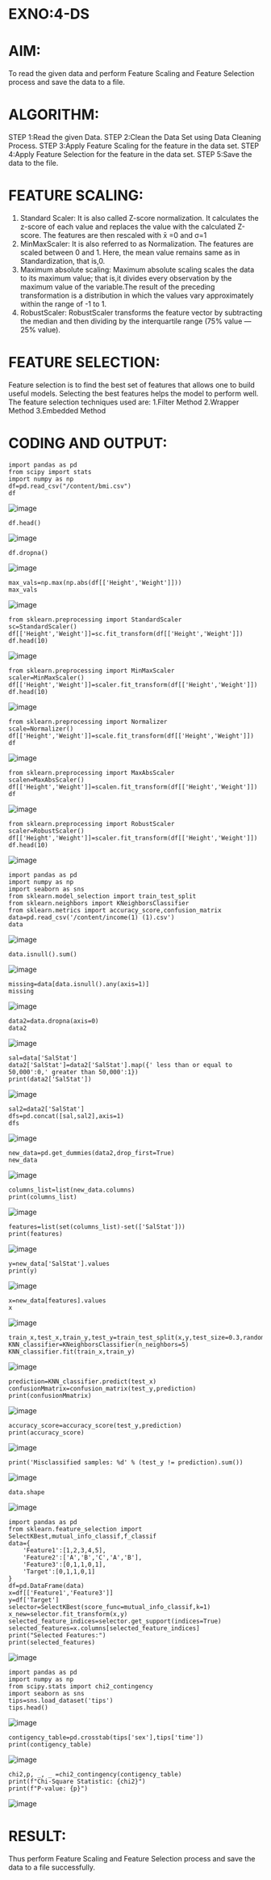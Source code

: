 # EXNO:4-DS
# AIM:
To read the given data and perform Feature Scaling and Feature Selection process and save the
data to a file.

# ALGORITHM:
STEP 1:Read the given Data.
STEP 2:Clean the Data Set using Data Cleaning Process.
STEP 3:Apply Feature Scaling for the feature in the data set.
STEP 4:Apply Feature Selection for the feature in the data set.
STEP 5:Save the data to the file.

# FEATURE SCALING:
1. Standard Scaler: It is also called Z-score normalization. It calculates the z-score of each value and replaces the value with the calculated Z-score. The features are then rescaled with x̄ =0 and σ=1
2. MinMaxScaler: It is also referred to as Normalization. The features are scaled between 0 and 1. Here, the mean value remains same as in Standardization, that is,0.
3. Maximum absolute scaling: Maximum absolute scaling scales the data to its maximum value; that is,it divides every observation by the maximum value of the variable.The result of the preceding transformation is a distribution in which the values vary approximately within the range of -1 to 1.
4. RobustScaler: RobustScaler transforms the feature vector by subtracting the median and then dividing by the interquartile range (75% value — 25% value).

# FEATURE SELECTION:
Feature selection is to find the best set of features that allows one to build useful models. Selecting the best features helps the model to perform well.
The feature selection techniques used are:
1.Filter Method
2.Wrapper Method
3.Embedded Method

# CODING AND OUTPUT:
```
import pandas as pd
from scipy import stats
import numpy as np
df=pd.read_csv("/content/bmi.csv")
df
```
![image](https://github.com/user-attachments/assets/38da07ca-4480-4cd2-91d2-3a10e58d967e)
```
df.head()
```
![image](https://github.com/user-attachments/assets/02811e67-190b-45e6-b8e6-e5b747da8e5b)
```
df.dropna()
```
![image](https://github.com/user-attachments/assets/ef5669aa-d2e1-440a-a62b-f0f8f81a76bd)
```
max_vals=np.max(np.abs(df[['Height','Weight']]))
max_vals
```
![image](https://github.com/user-attachments/assets/db5c9b43-576d-4924-af4f-c1ac3067d5ab)
```
from sklearn.preprocessing import StandardScaler
sc=StandardScaler()
df[['Height','Weight']]=sc.fit_transform(df[['Height','Weight']])
df.head(10)
```
![image](https://github.com/user-attachments/assets/8291e4f2-eba2-46e4-91d7-6cc9b3b3e198)
```
from sklearn.preprocessing import MinMaxScaler
scaler=MinMaxScaler()
df[['Height','Weight']]=scaler.fit_transform(df[['Height','Weight']])
df.head(10)
```
![image](https://github.com/user-attachments/assets/31c75e25-2852-4b4d-a366-84524213bdb6)
```
from sklearn.preprocessing import Normalizer
scale=Normalizer()
df[['Height','Weight']]=scale.fit_transform(df[['Height','Weight']])
df
```
![image](https://github.com/user-attachments/assets/1eed9eef-cc13-4b83-8b3c-be3677080db4)
```
from sklearn.preprocessing import MaxAbsScaler
scalen=MaxAbsScaler()
df[['Height','Weight']]=scalen.fit_transform(df[['Height','Weight']])
df
```
![image](https://github.com/user-attachments/assets/bed6623c-a343-4d63-a593-beef886095a0)
```
from sklearn.preprocessing import RobustScaler
scaler=RobustScaler()
df[['Height','Weight']]=scaler.fit_transform(df[['Height','Weight']])
df.head(10)
```
![image](https://github.com/user-attachments/assets/7ade8c05-3083-428f-afc0-d2b4c7b39b8e)
```
import pandas as pd
import numpy as np
import seaborn as sns
from sklearn.model_selection import train_test_split
from sklearn.neighbors import KNeighborsClassifier
from sklearn.metrics import accuracy_score,confusion_matrix
data=pd.read_csv('/content/income(1) (1).csv')
data
```
![image](https://github.com/user-attachments/assets/401cb4c1-f665-4e21-bee3-06c78af7a5bf)
```
data.isnull().sum()
```
![image](https://github.com/user-attachments/assets/beed9626-c888-4516-be6d-96b75f17d58b)
```
missing=data[data.isnull().any(axis=1)]
missing
```
![image](https://github.com/user-attachments/assets/a8d7f9d5-d3f8-4eef-b945-05db4cf7914b)
```
data2=data.dropna(axis=0)
data2
```
![image](https://github.com/user-attachments/assets/3dd9a570-889d-4dd2-ba25-de2a443f10f6)
```
sal=data['SalStat']
data2['SalStat']=data2['SalStat'].map({' less than or equal to 50,000':0,' greater than 50,000':1})
print(data2['SalStat'])
```
![image](https://github.com/user-attachments/assets/16825fcb-f893-4a6c-b66f-5a1702d3b164)
```
sal2=data2['SalStat']
dfs=pd.concat([sal,sal2],axis=1)
dfs
```
![image](https://github.com/user-attachments/assets/80b2bd45-5998-44a0-a847-55c994c9ddf6)
```
new_data=pd.get_dummies(data2,drop_first=True)
new_data
```
![image](https://github.com/user-attachments/assets/130fdcaf-9eda-438c-9fce-ce64aa2122e4)
```
columns_list=list(new_data.columns)
print(columns_list)
```
![image](https://github.com/user-attachments/assets/17ab51e6-6093-4a7b-970d-fa3e3c776f0f)
```
features=list(set(columns_list)-set(['SalStat']))
print(features)
```
![image](https://github.com/user-attachments/assets/cea9befd-9e6c-4a15-995e-ed3b089e8c73)
```
y=new_data['SalStat'].values
print(y)
```
![image](https://github.com/user-attachments/assets/ac20350f-5858-40ce-99b7-83c14becedcd)
```
x=new_data[features].values
x
```
![image](https://github.com/user-attachments/assets/62fcf631-974e-4245-8770-4d42b408bbb1)
```
train_x,test_x,train_y,test_y=train_test_split(x,y,test_size=0.3,random_state=0)
KNN_classifier=KNeighborsClassifier(n_neighbors=5)
KNN_classifier.fit(train_x,train_y)
```
![image](https://github.com/user-attachments/assets/2cf736f8-09ed-4c16-869c-47f0fe437cbd)
```
prediction=KNN_classifier.predict(test_x)
confusionMmatrix=confusion_matrix(test_y,prediction)
print(confusionMmatrix)
```
![image](https://github.com/user-attachments/assets/23a47c1e-c77f-496f-b660-39e08c42766f)
```
accuracy_score=accuracy_score(test_y,prediction)
print(accuracy_score)
```
![image](https://github.com/user-attachments/assets/0747530e-ed73-4047-ad6e-d49e8607abc2)
```
print('Misclassified samples: %d' % (test_y != prediction).sum())
```
![image](https://github.com/user-attachments/assets/eec1b332-78dc-4d16-acf2-885c2d8af0b4)
```
data.shape
```
![image](https://github.com/user-attachments/assets/06fcf027-37e0-4108-bd92-5f2ca4833ae1)
```
import pandas as pd
from sklearn.feature_selection import SelectKBest,mutual_info_classif,f_classif
data={
    'Feature1':[1,2,3,4,5],
    'Feature2':['A','B','C','A','B'],
    'Feature3':[0,1,1,0,1],
    'Target':[0,1,1,0,1]
}
df=pd.DataFrame(data)
x=df[['Feature1','Feature3']]
y=df['Target']
selector=SelectKBest(score_func=mutual_info_classif,k=1)
x_new=selector.fit_transform(x,y)
selected_feature_indices=selector.get_support(indices=True)
selected_features=x.columns[selected_feature_indices]
print("Selected Features:")
print(selected_features)
```
![image](https://github.com/user-attachments/assets/32fb7d52-24f9-4f58-a561-3a6ba2aefc1c)
```
import pandas as pd
import numpy as np
from scipy.stats import chi2_contingency
import seaborn as sns
tips=sns.load_dataset('tips')
tips.head()
```
![image](https://github.com/user-attachments/assets/656ff68d-d3f2-4f6b-aeb6-92b9cc23eb19)
```
contigency_table=pd.crosstab(tips['sex'],tips['time'])
print(contigency_table)
```
![image](https://github.com/user-attachments/assets/c0d24942-dca5-45b6-a425-06605b50c6af)
```
chi2,p, _, _ =chi2_contingency(contigency_table)
print(f"Chi-Square Statistic: {chi2}")
print(f"P-value: {p}")
```
![image](https://github.com/user-attachments/assets/67c43f52-cb13-489c-8008-1701e2946d77)

# RESULT:
Thus perform Feature Scaling and Feature Selection process and save the data to a file successfully.
